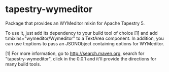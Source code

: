 tapestry-wymeditor
==================

Package that provides an WYMeditor mixin for Apache Tapestry 5.

To use it, just add its dependency to your build tool of choice [1] and add t:mixins="wymeditor/Wymeditor" 
to a TextArea component. In addition, you can use t:options to pass an JSONObject containing options
for WYMeditor.

[1] For more information, go to http://search.maven.org, search for "tapestry-wymeditor", click in the 0.0.1
and it'll provide the directions for many build tools.
